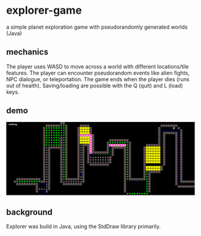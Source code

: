 # explorer-game
a simple planet exploration game with pseudorandomly generated worlds (Java)

## mechanics
The player uses WASD to move across a world with different locations/tile features. The player can encounter pseudorandom events like alien fights, NPC dialogue, or teleportation. The game ends when the player dies (runs out of health). Saving/loading are possible with the Q (quit) and L (load) keys.

## demo
![demo](map-demo.PNG)

## background
Explorer was build in Java, using the StdDraw library primarily.
